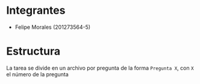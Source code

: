 # Integrantes
* Felipe Morales (201273564-5)

# Estructura
La tarea se divide en un archivo por pregunta de la forma `Pregunta X`, con `X` el número de la pregunta